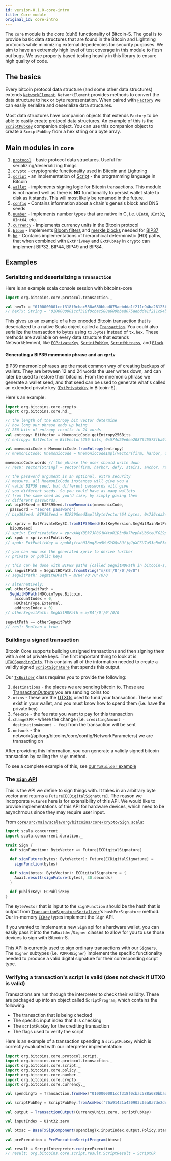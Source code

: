 ```yaml
---
id: version-0.1.0-core-intro
title: Core module
original_id: core-intro
---
```


The `core` module is the core (duh!) functionality of Bitcoin-S. The goal is to provide basic
data structures that are found in the Bitcoin and Lightning protocols while
minimizing external depedencies for security purposes. We aim to have an extremely
high level of test coverage in this module to flesh out bugs. We use property based
testing heavily in this library to ensure high quality of code.

## The basics

Every bitcoin protocol data structure (and some other data structures) extends [`NetworkElement`](/api/org/bitcoins/core/protocol/NetworkElement). `NetworkElement` provides methods to convert the data structure to hex or byte representation. When paired with [`Factory`](/api/org/bitcoins/core/util/Factory) we can easily serialize and deserialize data structures.

Most data structures have companion objects that extends `Factory` to be able to easily create protocol data structures. An example of this is the [`ScriptPubKey`](/api/org/bitcoins/core/protocol/script/ScriptPubKey) companion object. You can use this companion object to create a `ScriptPubKey` from a hex string or a byte array.

## Main modules in `core`

1. [`protocol`](/api/org/bitcoins/core/protocol) - basic protocol data structures. Useful for serializing/deserializing things
2. [`crypto`](/api/org/bitcoins/core/crypto) - cryptograhic functionality used in Bitcoin and Lightning
3. [`script`](/api/org/bitcoins/core/script) - an implementation of [Script](https://en.bitcoin.it/wiki/Script) - the programming language in Bitcoin
4. [`wallet`](/api/org/bitcoins/core/wallet) - implements signing logic for Bitcoin transactions. This module is not named well as there is **NO** functionality to persist wallet state to disk as it stands. This will most likely be renamed in the future.
5. [`config`](/api/org/bitcoins/core/config) - Contains information about a chain's genesis block and DNS seeds
6. [`number`](/api/org/bitcoins/core/number) - Implements number types that are native in C, i.e. `UInt8`, `UInt32`, `UInt64`, etc.
7. [`currency`](/api/org/bitcoins/core/currency) - Implements currency units in the Bitcoin protocol
8. [`bloom`](/api/org/bitcoins/core/bloom) - Implements [Bloom filters](https://en.wikipedia.org/wiki/Bloom_filter) and [merkle blocks](https://bitcoin.org/en/glossary/merkle-block) needed for [BIP37](https://github.com/bitcoin/bips/blob/master/bip-0037.mediawiki)
9. [`hd`](/api/org/bitcoins/core/hd) - Contains implementations of hierarchical deterministic (HD) paths, that when combined with `ExtPrivKey` and `ExtPubKey` in `crypto` can implement BIP32, BIP44, BIP49 and BIP84.

## Examples

### Serializing and deserializing a `Transaction`

Here is an example scala console session with bitcoins-core

```scala
import org.bitcoins.core.protocol.transaction._

val hexTx = "0100000001ccf318f0cbac588a680bbad075aebdda1f211c94ba28125b0f627f9248310db3000000006b4830450221008337ce3ce0c6ac0ab72509f8$9c1d52701817a2362d6357457b63e3bdedc0c0602202908963b9cf1a095ab3b34b95ce2bc0d67fb0f19be1cc5f7b3de0b3a325629bf01210241d746ca08da0a668735c3e01c1$a02045f2f399c5937079b6434b5a31dfe353ffffffff0210335d05000000001976a914b1d7591b69e9def0feb13254bace942923c7922d88ac48030000000000001976a9145e$90c865c2f6f7a9710a474154ab1423abb5b9288ac00000000"
// hexTx: String = "0100000001ccf318f0cbac588a680bbad075aebdda1f211c94ba28125b0f627f9248310db3000000006b4830450221008337ce3ce0c6ac0ab72509f8$9c1d52701817a2362d6357457b63e3bdedc0c0602202908963b9cf1a095ab3b34b95ce2bc0d67fb0f19be1cc5f7b3de0b3a325629bf01210241d746ca08da0a668735c3e01c1$a02045f2f399c5937079b6434b5a31dfe353ffffffff0210335d05000000001976a914b1d7591b69e9def0feb13254bace942923c7922d88ac48030000000000001976a9145e$90c865c2f6f7a9710a474154ab1423abb5b9288ac00000000"
```

This gives us an example of a hex encoded Bitcoin transaction that is deserialized to a native Scala object called a [`Transaction`](/api/org/bitcoins/core/protocol/transaction/Transaction). You could also serialize the transaction to bytes using `tx.bytes` instead of `tx.hex`. These methods are available on every data structure that extends NetworkElement, like [`ECPrivateKey`](/api/org/bitcoins/core/crypto/ECPrivateKey), [`ScriptPubKey`](/api/org/bitcoins/core/protocol/script/ScriptPubKey), [`ScriptWitness`](/api/org/bitcoins/core/protocol/script/ScriptWitness), and [`Block`](/api/org/bitcoins/core/protocol/blockchain/Block).

#### Generating a BIP39 mnemonic phrase and an `xpriv`

BIP39 mnemonic phrases are the most common way of creating backups of wallets.
They are between 12 and 24 words the user writes down, and can later be used to restore
their bitcoins. From the mnemonic phrase we generate a wallet seed, and that seed
can be used to generate what's called an extended private key
([`ExtPrivateKey`](/api/org/bitcoins/core/crypto/ExtPrivateKey) in Bitcoin-S).

Here's an example:

```scala
import org.bitcoins.core.crypto._
import org.bitcoins.core.hd._

// the length of the entropy bit vector determine
// how long our phrase ends up being
// 256 bits of entropy results in 24 words
val entropy: BitVector = MnemonicCode.getEntropy256Bits
// entropy: BitVector = BitVector(256 bits, 0x574d20e6ea2087645573fba9f81e8ce37978145d099093e973e19dc5bbec4a28)

val mnemonicCode = MnemonicCode.fromEntropy(entropy)
// mnemonicCode: MnemonicCode = MnemonicCodeImpl(Vector(firm, harbor, defy, stairs, anchor, rate, fiction, legal, prepare, science, permit, shoulder, nurse, any, injury, craft, negative, entire, wear, describe, forum, wage, chunk, buyer))

mnemonicCode.words // the phrase the user should write down
// res0: Vector[String] = Vector(firm, harbor, defy, stairs, anchor, rate, fiction, legal, prepare, science, permit, shoulder, nurse, any, injury, craft, negative, entire, wear, describe, forum, wage, chunk, buyer) // the phrase the user should write down

// the password argument is an optional, extra security
// measure. all MnemonicCode instances will give you a
// valid BIP39 seed, but different passwords will give
// you different seeds. So you could have as many wallets
// from the same seed as you'd like, by simply giving them
// different passwords.
val bip39Seed = BIP39Seed.fromMnemonic(mnemonicCode,
  password = "secret password")
// bip39Seed: BIP39Seed = BIP39SeedImpl(ByteVector(64 bytes, 0x736cda24cdaa9d037276191a07f0bd067c0bf75366241f35830f7d99741428ec2d03fd7ff896e7f30f4776bba8bfa5fb4fc9692443f20d23c840d0a59a774541))

val xpriv = ExtPrivateKeyEC.fromBIP39Seed(ExtKeyVersion.SegWitMainNetPriv,
  bip39Seed)
// xpriv: ExtPrivateKey = zprvAWgYBBk7JR8GjK4toR1D3nBk7hzpR4Ub6teUFG29phdrKk9f1ERymniBTYR4586pZiTwC6FyCgrnG9SEeRNRqBehteqSsydiezHJfJTDPZL
val xpub = xpriv.extPublicKey
// xpub: ExtPublicKey = zpub6jftahH18ngZwo9MuSYDQv8UfjqJpXCSU7a53eRmP3AqCYUoYmkEKb2fJpPXe2QLTDunZhBE8j8Bg5twZ3SVvpSb2suuSbmp3zEW5XTV6vM

// you can now use the generated xpriv to derive further
// private or public keys

// this can be done with BIP89 paths (called SegWitHDPath in bitcoin-s)
val segwitPath = SegWitHDPath.fromString("m/84'/0'/0'/0/0")
// segwitPath: SegWitHDPath = m/84'/0'/0'/0/0

// alternatively:
val otherSegwitPath =
  SegWitHDPath(HDCoinType.Bitcoin,
    accountIndex = 0,
    HDChainType.External,
    addressIndex = 0)
// otherSegwitPath: SegWitHDPath = m/84'/0'/0'/0/0

segwitPath == otherSegwitPath
// res1: Boolean = true
```

### Building a signed transaction

Bitcoin Core supports building unsigned transactions and then signing them with a set of private keys. The first important thing to look at is [`UTXOSpendingInfo`](/api/org/bitcoins/core/wallet/utxo/UTXOSpendingInfo). This contains all of the information needed to create a validly signed [`ScriptSignature`](/api/org/bitcoins/core/protocol/script/ScriptSignature) that spends this output.

Our [`TxBuilder`](/api/org/bitcoins/core/wallet/builder/TxBuilder) class requires you to provide the following:

1. `destinations` - the places we are sending bitcoin to. These are [TransactionOutputs](/api/org/bitcoins/core/protocol/transaction/TransactionOutput) you are sending coins too
2. `utxos` - these are the [UTXOs](/api/org/bitcoins/core/wallet/utxo/UTXOSpendingInfo) used to fund your transaction. These must exist in your wallet, and you must know how to spend them (i.e. have the private key)
3. `feeRate` - the fee rate you want to pay for this transaction
4. `changeSPK` - where the change (i.e. `creditingAmount - destinationAmount - fee`) from the transaction will be sent
5. `network` - the network(/api/org/bitcoins/core/config/NetworkParameters) we are transacting on

After providing this information, you can generate a validly signed bitcoin transaction by calling the `sign` method.

To see a complete example of this, see [our `TxBuilder` example](txbuilder.md)

### The [`Sign` API](/api/org/bitcoins/core/crypto/Sign)

This is the API we define to sign things with. It takes in an arbitrary byte vector and returns a `Future[ECDigitalSignature]`. The reason we incorporate `Future`s here is for extensibility of this API. We would like to provide implementations of this API for hardware devices, which need to be asynchrnous since they may require user input.

From [`core/src/main/scala/org/bitcoins/core/crypto/Sign.scala`](/api/org/bitcoins/core/crypto/Sign):

```scala
import scala.concurrent._
import scala.concurrent.duration._

trait Sign {
  def signFunction: ByteVector => Future[ECDigitalSignature]

  def signFuture(bytes: ByteVector): Future[ECDigitalSignature] =
    signFunction(bytes)

  def sign(bytes: ByteVector): ECDigitalSignature = {
    Await.result(signFuture(bytes), 30.seconds)
  }

  def publicKey: ECPublicKey
}
```

The `ByteVector` that is input to the `signFunction` should be the hash that is output from [`TransactionSignatureSerializer`](/api/org/bitcoins/core/crypto/TransactionSignatureSerializer)'s `hashForSignature` method. Our in-memory [`ECKey`](/api/org/bitcoins/core/crypto/ECKey) types implement the `Sign` API.

If you wanted to implement a new `Sign` api for a hardware wallet, you can easily pass it into the `TxBuilder`/`Signer` classes to allow for you to use those devices to sign with Bitcoin-S.

This API is currently used to sign ordinary transactions with our [`Signer`](/api/org/bitcoins/core/wallet/signer/Signer)s. The `Signer` subtypes (i.e. `P2PKHSigner`) implement the specific functionality needed to produce a valid digital signature for their corresponding script type.

### Verifying a transaction's script is valid (does not check if UTXO is valid)

Transactions are run through the interpreter to check their validity. These are packaged up into an object called `ScriptProgram`, which contains the following:

- The transaction that is being checked
- The specific input index that it is checking
- The `scriptPubKey` for the crediting transaction
- The flags used to verify the script

Here is an example of a transaction spending a `scriptPubKey` which is correctly evaluated with our interpreter implementation:

```scala
import org.bitcoins.core.protocol.script._
import org.bitcoins.core.protocol.transaction._
import org.bitcoins.core.script._
import org.bitcoins.core.policy._
import org.bitcoins.core.number._
import org.bitcoins.core.crypto._
import org.bitcoins.core.currency._

val spendingTx = Transaction.fromHex("0100000001ccf318f0cbac588a680bbad075aebdda1f211c94ba28125b0f627f9248310db3000000006b4830450221008337ce3ce0c6ac0ab72509f889c1d52701817a2362d6357457b63e3bdedc0c0602202908963b9cf1a095ab3b34b95ce2bc0d67fb0f19be1cc5f7b3de0b3a325629bf01210241d746ca08da0a668735c3e01c1fa02045f2f399c5937079b6434b5a31dfe353ffffffff0210335d05000000001976a914b1d7591b69e9def0feb13254bace942923c7922d88ac48030000000000001976a9145e690c865c2f6f7a9710a474154ab1423abb5b9288ac00000000")

val scriptPubKey = ScriptPubKey.fromAsmHex("76a91431a420903c05a0a7de2de40c9f02ebedbacdc17288ac")

val output = TransactionOutput(CurrencyUnits.zero, scriptPubKey)

val inputIndex = UInt32.zero

val btxsc = BaseTxSigComponent(spendingTx,inputIndex,output,Policy.standardScriptVerifyFlags)

val preExecution = PreExecutionScriptProgram(btxsc)
```

```scala
val result = ScriptInterpreter.run(preExecution)
// result: org.bitcoins.core.script.result.ScriptResult = ScriptOk
```
